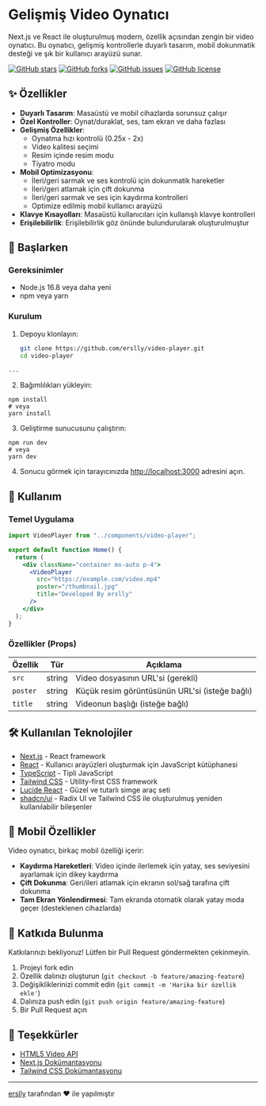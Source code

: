 # Gelişmiş Video Oynatıcı

Next.js ve React ile oluşturulmuş modern, özellik açısından zengin bir video oynatıcı. Bu oynatıcı, gelişmiş kontrollerle duyarlı tasarım, mobil dokunmatik desteği ve şık bir kullanıcı arayüzü sunar.

[![GitHub stars](https://img.shields.io/github/stars/erslly/video-player?style=social)](https://github.com/erslly/video-player/stargazers)
[![GitHub forks](https://img.shields.io/github/forks/erslly/video-player?style=social)](https://github.com/erslly/video-player/network/members)
[![GitHub issues](https://img.shields.io/github/issues/erslly/video-player)](https://github.com/erslly/video-player/issues)
[![GitHub license](https://img.shields.io/github/license/erslly/video-player)](https://github.com/erslly/video-player/blob/main/LICENSE)


## ✨ Özellikler

- **Duyarlı Tasarım**: Masaüstü ve mobil cihazlarda sorunsuz çalışır
- **Özel Kontroller**: Oynat/duraklat, ses, tam ekran ve daha fazlası
- **Gelişmiş Özellikler**:
  - Oynatma hızı kontrolü (0.25x - 2x)
  - Video kalitesi seçimi
  - Resim içinde resim modu
  - Tiyatro modu
- **Mobil Optimizasyonu**:
  - İleri/geri sarmak ve ses kontrolü için dokunmatik hareketler
  - İleri/geri atlamak için çift dokunma
  - İleri/geri sarmak ve ses için kaydırma kontrolleri
  - Optimize edilmiş mobil kullanıcı arayüzü
- **Klavye Kısayolları**: Masaüstü kullanıcıları için kullanışlı klavye kontrolleri
- **Erişilebilirlik**: Erişilebilirlik göz önünde bulundurularak oluşturulmuştur

## 🚀 Başlarken

### Gereksinimler

- Node.js 16.8 veya daha yeni
- npm veya yarn

### Kurulum

1. Depoyu klonlayın:
   ```bash
   git clone https://github.com/erslly/video-player.git
   cd video-player
```markdown project="Video Player" file="README.md"
...
```

2. Bağımlılıkları yükleyin:

```shellscript
npm install
# veya
yarn install
```


3. Geliştirme sunucusunu çalıştırın:

```shellscript
npm run dev
# veya
yarn dev
```


4. Sonucu görmek için tarayıcınızda [http://localhost:3000](http://localhost:3000) adresini açın.


## 📖 Kullanım

### Temel Uygulama

```javascriptreact
import VideoPlayer from "../components/video-player";

export default function Home() {
  return (
    <div className="container mx-auto p-4">
      <VideoPlayer
        src="https://example.com/video.mp4"
        poster="/thumbnail.jpg"
        title="Developed By erslly"
      />
    </div>
  );
}
```

### Özellikler (Props)

| Özellik | Tür | Açıklama
|-----|-----|-----
| `src` | string | Video dosyasının URL'si (gerekli)
| `poster` | string | Küçük resim görüntüsünün URL'si (isteğe bağlı)
| `title` | string | Videonun başlığı (isteğe bağlı)


## 🛠️ Kullanılan Teknolojiler

- [Next.js](https://nextjs.org/) - React framework
- [React](https://reactjs.org/) - Kullanıcı arayüzleri oluşturmak için JavaScript kütüphanesi
- [TypeScript](https://www.typescriptlang.org/) - Tipli JavaScript
- [Tailwind CSS](https://tailwindcss.com/) - Utility-first CSS framework
- [Lucide React](https://lucide.dev/) - Güzel ve tutarlı simge araç seti
- [shadcn/ui](https://ui.shadcn.com/) - Radix UI ve Tailwind CSS ile oluşturulmuş yeniden kullanılabilir bileşenler


## 📱 Mobil Özellikler

Video oynatıcı, birkaç mobil özelliği içerir:

- **Kaydırma Hareketleri**: Video içinde ilerlemek için yatay, ses seviyesini ayarlamak için dikey kaydırma
- **Çift Dokunma**: Geri/ileri atlamak için ekranın sol/sağ tarafına çift dokunma
- **Tam Ekran Yönlendirmesi**: Tam ekranda otomatik olarak yatay moda geçer (desteklenen cihazlarda)


## 🤝 Katkıda Bulunma

Katkılarınızı bekliyoruz! Lütfen bir Pull Request göndermekten çekinmeyin.

1. Projeyi fork edin
2. Özellik dalınızı oluşturun (`git checkout -b feature/amazing-feature`)
3. Değişikliklerinizi commit edin (`git commit -m 'Harika bir özellik ekle'`)
4. Dalınıza push edin (`git push origin feature/amazing-feature`)
5. Bir Pull Request açın



## 🙏 Teşekkürler

- [HTML5 Video API](https://developer.mozilla.org/en-US/docs/Web/API/HTMLVideoElement)
- [Next.js Dokümantasyonu](https://nextjs.org/docs)
- [Tailwind CSS Dokümantasyonu](https://tailwindcss.com/docs)


---

[erslly](https://github.com/erslly) tarafından ❤️ ile yapılmıştır

